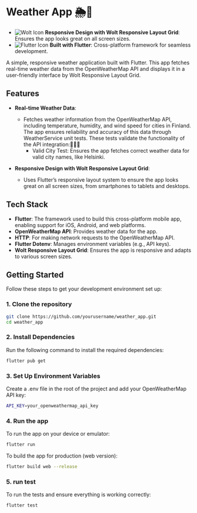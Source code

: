 # Weather App 🌦️📱
- ![Wolt Icon](https://www.wolt.com/assets/logo/wolt-logo-blue.svg) **Responsive Design with Wolt Responsive Layout Grid**: Ensures the app looks great on all screen sizes.
- ![Flutter Icon](https://upload.wikimedia.org/wikipedia/commons/1/17/Google-flutter-logo.png) **Built with Flutter**: Cross-platform framework for seamless development.

A simple, responsive weather application built with Flutter. This app fetches real-time weather data from the OpenWeatherMap API and displays it in a user-friendly interface by Wolt Responsive Layout Grid.

## Features

- **Real-time Weather Data**:
	- Fetches weather information from the OpenWeatherMap API, including temperature, humidity, and wind speed for cities in Finland. The app ensures reliability and accuracy of this data through WeatherService unit tests. These tests validate the functionality of the API integration:🧪🧪🧪
		- Valid City Test: Ensures the app fetches correct weather data for valid city names, like Helsinki.

- **Responsive Design with Wolt Responsive Layout Grid**:
	- Uses Flutter’s responsive layout system to ensure the app looks great on all screen sizes, from smartphones to tablets and desktops.

## Tech Stack

- **Flutter**: The framework used to build this cross-platform mobile app, enabling support for iOS, Android, and web platforms.
- **OpenWeatherMap API**: Provides weather data for the app.
- **HTTP**: For making network requests to the OpenWeatherMap API.
- **Flutter Dotenv**: Manages environment variables (e.g., API keys).
- **Wolt Responsive Layout Grid**: Ensures the app is responsive and adapts to various screen sizes.

## Getting Started

Follow these steps to get your development environment set up:

### 1. Clone the repository

```bash
git clone https://github.com/yourusername/weather_app.git
cd weather_app
```

### 2. Install Dependencies

Run the following command to install the required dependencies:

```bash
flutter pub get
```


### 3. Set Up Environment Variables

Create a .env file in the root of the project and add your OpenWeatherMap API key:

```bash
API_KEY=your_openweathermap_api_key
```



### 4. Run the app

To run the app on your device or emulator:

```bash
flutter run
```

To build the app for production (web version):

```bash
flutter build web --release
```


### 5. run test

To run the tests and ensure everything is working correctly:

```bash
flutter test
```
